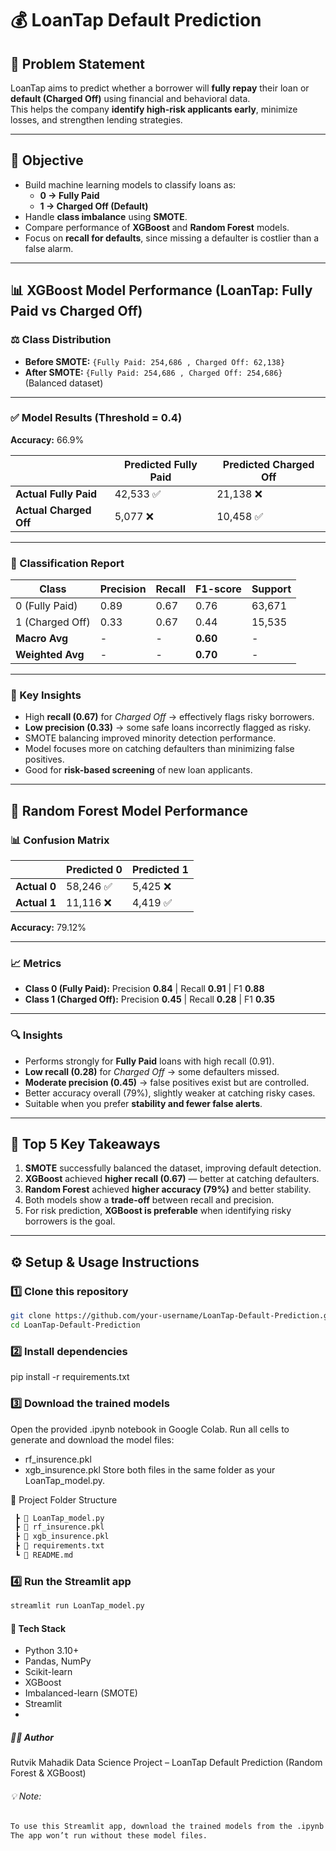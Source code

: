 # 💰 LoanTap Default Prediction

## 🧩 Problem Statement
LoanTap aims to predict whether a borrower will **fully repay** their loan or **default (Charged Off)** using financial and behavioral data.  
This helps the company **identify high-risk applicants early**, minimize losses, and strengthen lending strategies.

---

## 🎯 Objective
- Build machine learning models to classify loans as:
  - **0 → Fully Paid**
  - **1 → Charged Off (Default)**
- Handle **class imbalance** using **SMOTE**.
- Compare performance of **XGBoost** and **Random Forest** models.
- Focus on **recall for defaults**, since missing a defaulter is costlier than a false alarm.

---

## 📊 XGBoost Model Performance (LoanTap: Fully Paid vs Charged Off)

### ⚖️ Class Distribution
- **Before SMOTE:** `{Fully Paid: 254,686 , Charged Off: 62,138}`
- **After SMOTE:** `{Fully Paid: 254,686 , Charged Off: 254,686}` (Balanced dataset)

---

### ✅ Model Results (Threshold = 0.4)
**Accuracy:** 66.9%

|                | Predicted Fully Paid | Predicted Charged Off |
|----------------|----------------------|------------------------|
| **Actual Fully Paid** | 42,533 ✅ | 21,138 ❌ |
| **Actual Charged Off** | 5,077 ❌ | 10,458 ✅ |

---

### 📌 Classification Report

| Class | Precision | Recall | F1-score | Support |
|-------|------------|---------|-----------|----------|
| 0 (Fully Paid) | 0.89 | 0.67 | 0.76 | 63,671 |
| 1 (Charged Off) | 0.33 | 0.67 | 0.44 | 15,535 |
| **Macro Avg** | - | - | **0.60** | - |
| **Weighted Avg** | - | - | **0.70** | - |

---

### 🔎 Key Insights
- High **recall (0.67)** for *Charged Off* → effectively flags risky borrowers.  
- **Low precision (0.33)** → some safe loans incorrectly flagged as risky.  
- SMOTE balancing improved minority detection performance.  
- Model focuses more on catching defaulters than minimizing false positives.  
- Good for **risk-based screening** of new loan applicants.

---

## 🌲 Random Forest Model Performance

### 📊 Confusion Matrix

|                | Predicted 0 | Predicted 1 |
|----------------|-------------|-------------|
| **Actual 0** | 58,246 ✅ | 5,425 ❌ |
| **Actual 1** | 11,116 ❌ | 4,419 ✅ |

**Accuracy:** 79.12%

---

### 📈 Metrics
- **Class 0 (Fully Paid):** Precision **0.84** | Recall **0.91** | F1 **0.88**  
- **Class 1 (Charged Off):** Precision **0.45** | Recall **0.28** | F1 **0.35**

---

### 🔍 Insights
- Performs strongly for **Fully Paid** loans with high recall (0.91).  
- **Low recall (0.28)** for *Charged Off* → some defaulters missed.  
- **Moderate precision (0.45)** → false positives exist but are controlled.  
- Better accuracy overall (79%), slightly weaker at catching risky cases.  
- Suitable when you prefer **stability and fewer false alerts**.

---

## 🧩 Top 5 Key Takeaways

1. **SMOTE** successfully balanced the dataset, improving default detection.  
2. **XGBoost** achieved **higher recall (0.67)** — better at catching defaulters.  
3. **Random Forest** achieved **higher accuracy (79%)** and better stability.  
4. Both models show a **trade-off** between recall and precision.  
5. For risk prediction, **XGBoost is preferable** when identifying risky borrowers is the goal.

---

## ⚙️ Setup & Usage Instructions

### 1️⃣ Clone this repository
```bash
git clone https://github.com/your-username/LoanTap-Default-Prediction.git
cd LoanTap-Default-Prediction
```
### 2️⃣ Install dependencies
pip install -r requirements.txt

### 3️⃣ Download the trained models
Open the provided .ipynb notebook in Google Colab.
Run all cells to generate and download the model files:
- rf_insurence.pkl
- xgb_insurence.pkl
Store both files in the same folder as your LoanTap_model.py.

📂 Project Folder Structure
```bash
 ┣ 📜 LoanTap_model.py
 ┣ 📜 rf_insurence.pkl
 ┣ 📜 xgb_insurence.pkl
 ┣ 📜 requirements.txt
 ┗ 📜 README.md
```

### 4️⃣ Run the Streamlit app
```bash
streamlit run LoanTap_model.py
```
#### 🧠 Tech Stack
- Python 3.10+
- Pandas, NumPy
- Scikit-learn
- XGBoost
- Imbalanced-learn (SMOTE)
- Streamlit
- 
##### 👨‍💻 Author
Rutvik Mahadik
Data Science Project – LoanTap Default Prediction (Random Forest & XGBoost)

###### 💡 Note:
```bash 
To use this Streamlit app, download the trained models from the .ipynb notebook and place them in the same folder as LoanTap_model.py.
The app won’t run without these model files.
